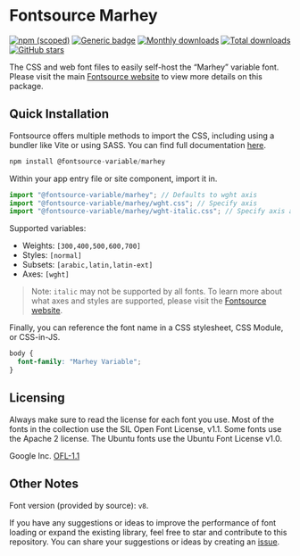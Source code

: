# Fontsource Marhey

[![npm (scoped)](https://img.shields.io/npm/v/@fontsource-variable/marhey?color=brightgreen)](https://www.npmjs.com/package/@fontsource-variable/marhey) [![Generic badge](https://img.shields.io/badge/fontsource-passing-brightgreen)](https://github.com/fontsource/fontsource) [![Monthly downloads](https://badgen.net/npm/dm/@fontsource-variable/marhey)](https://github.com/fontsource/fontsource) [![Total downloads](https://badgen.net/npm/dt/@fontsource-variable/marhey)](https://github.com/fontsource/fontsource) [![GitHub stars](https://img.shields.io/github/stars/fontsource/fontsource.svg?style=social&label=Star)](https://github.com/fontsource/fontsource/stargazers)

The CSS and web font files to easily self-host the “Marhey” variable font. Please visit the main [Fontsource website](https://fontsource.org/fonts/marhey) to view more details on this package.

## Quick Installation

Fontsource offers multiple methods to import the CSS, including using a bundler like Vite or using SASS. You can find full documentation [here](https://fontsource.org/docs/getting-started/introduction).

```javascript
npm install @fontsource-variable/marhey
```

Within your app entry file or site component, import it in.

```javascript
import "@fontsource-variable/marhey"; // Defaults to wght axis
import "@fontsource-variable/marhey/wght.css"; // Specify axis
import "@fontsource-variable/marhey/wght-italic.css"; // Specify axis and style
```

Supported variables:
- Weights: `[300,400,500,600,700]`
- Styles: `[normal]`
- Subsets: `[arabic,latin,latin-ext]`
- Axes: `[wght]`

> Note: `italic` may not be supported by all fonts. To learn more about what axes and styles are supported, please visit the [Fontsource website](https://fontsource.org/fonts/marhey).

Finally, you can reference the font name in a CSS stylesheet, CSS Module, or CSS-in-JS.

```css
body {
  font-family: "Marhey Variable";
}
```

## Licensing
Always make sure to read the license for each font you use. Most of the fonts in the collection use the SIL Open Font License, v1.1. Some fonts use the Apache 2 license. The Ubuntu fonts use the Ubuntu Font License v1.0.

Google Inc.
[OFL-1.1](http://scripts.sil.org/OFL)

## Other Notes
Font version (provided by source): `v8`.

If you have any suggestions or ideas to improve the performance of font loading or expand the existing library, feel free to star and contribute to this repository. You can share your suggestions or ideas by creating an [issue](https://github.com/fontsource/fontsource/issues).